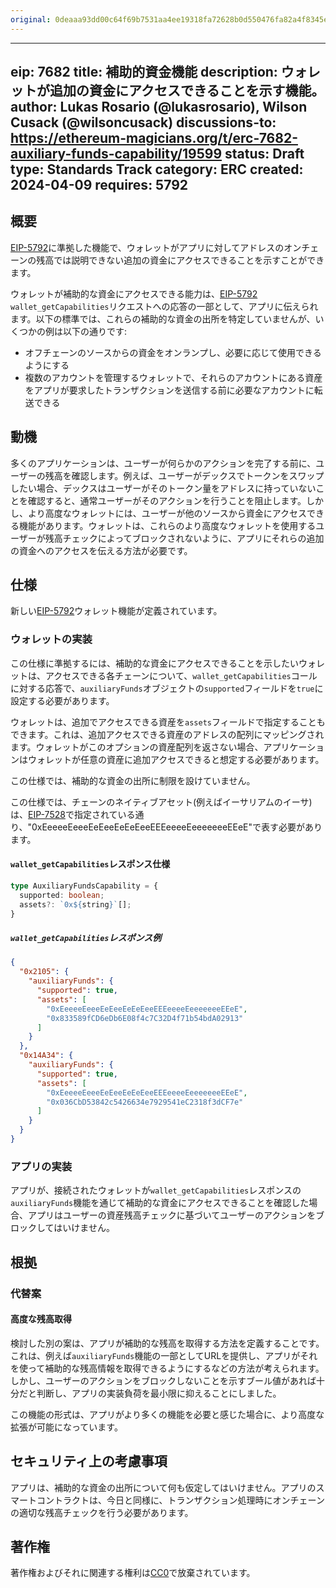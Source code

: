 ```yaml
---
original: 0deaaa93dd00c64f69b7531aa4ee19318fa72628b0d550476fa82a4f8345e9bd
---
```


---
eip: 7682
title: 補助的資金機能
description: ウォレットが追加の資金にアクセスできることを示す機能。
author: Lukas Rosario (@lukasrosario), Wilson Cusack (@wilsoncusack)
discussions-to: https://ethereum-magicians.org/t/erc-7682-auxiliary-funds-capability/19599
status: Draft
type: Standards Track
category: ERC
created: 2024-04-09
requires: 5792
---

## 概要

[EIP-5792](./eip-5792.md)に準拠した機能で、ウォレットがアプリに対してアドレスのオンチェーンの残高では説明できない追加の資金にアクセスできることを示すことができます。

ウォレットが補助的な資金にアクセスできる能力は、[EIP-5792](./eip-5792.md) `wallet_getCapabilities`リクエストへの応答の一部として、アプリに伝えられます。以下の標準では、これらの補助的な資金の出所を特定していませんが、いくつかの例は以下の通りです:

- オフチェーンのソースからの資金をオンランプし、必要に応じて使用できるようにする
- 複数のアカウントを管理するウォレットで、それらのアカウントにある資産をアプリが要求したトランザクションを送信する前に必要なアカウントに転送できる

## 動機

多くのアプリケーションは、ユーザーが何らかのアクションを完了する前に、ユーザーの残高を確認します。例えば、ユーザーがデックスでトークンをスワップしたい場合、デックスはユーザーがそのトークン量をアドレスに持っていないことを確認すると、通常ユーザーがそのアクションを行うことを阻止します。しかし、より高度なウォレットには、ユーザーが他のソースから資金にアクセスできる機能があります。ウォレットは、これらのより高度なウォレットを使用するユーザーが残高チェックによってブロックされないように、アプリにそれらの追加の資金へのアクセスを伝える方法が必要です。

## 仕様

新しい[EIP-5792](./eip-5792.md)ウォレット機能が定義されています。

### ウォレットの実装

この仕様に準拠するには、補助的な資金にアクセスできることを示したいウォレットは、アクセスできる各チェーンについて、`wallet_getCapabilities`コールに対する応答で、`auxiliaryFunds`オブジェクトの`supported`フィールドを`true`に設定する必要があります。

ウォレットは、追加でアクセスできる資産を`assets`フィールドで指定することもできます。これは、追加アクセスできる資産のアドレスの配列にマッピングされます。ウォレットがこのオプションの資産配列を返さない場合、アプリケーションはウォレットが任意の資産に追加アクセスできると想定する必要があります。

この仕様では、補助的な資金の出所に制限を設けていません。

この仕様では、チェーンのネイティブアセット(例えばイーサリアムのイーサ)は、[EIP-7528](./eip-7528)で指定されている通り、"0xEeeeeEeeeEeEeeEeEeEeeEEEeeeeEeeeeeeeEEeE"で表す必要があります。

#### `wallet_getCapabilities`レスポンス仕様

```typescript
type AuxiliaryFundsCapability = {
  supported: boolean;
  assets?: `0x${string}`[];
}
```

##### `wallet_getCapabilities`レスポンス例

```json
{
  "0x2105": {
    "auxiliaryFunds": {
      "supported": true,
      "assets": [
        "0xEeeeeEeeeEeEeeEeEeEeeEEEeeeeEeeeeeeeEEeE",
        "0x833589fCD6eDb6E08f4c7C32D4f71b54bdA02913"
      ]
    }
  },
  "0x14A34": {
    "auxiliaryFunds": {
      "supported": true,
      "assets": [
        "0xEeeeeEeeeEeEeeEeEeEeeEEEeeeeEeeeeeeeEEeE",
        "0x036CbD53842c5426634e7929541eC2318f3dCF7e"
      ]
    }
  }
}
```

### アプリの実装

アプリが、接続されたウォレットが`wallet_getCapabilities`レスポンスの`auxiliaryFunds`機能を通じて補助的な資金にアクセスできることを確認した場合、アプリはユーザーの資産残高チェックに基づいてユーザーのアクションをブロックしてはいけません。

## 根拠

### 代替案

#### 高度な残高取得

検討した別の案は、アプリが補助的な残高を取得する方法を定義することです。これは、例えば`auxiliaryFunds`機能の一部としてURLを提供し、アプリがそれを使って補助的な残高情報を取得できるようにするなどの方法が考えられます。しかし、ユーザーのアクションをブロックしないことを示すブール値があれば十分だと判断し、アプリの実装負荷を最小限に抑えることにしました。

この機能の形式は、アプリがより多くの機能を必要と感じた場合に、より高度な拡張が可能になっています。

## セキュリティ上の考慮事項

アプリは、補助的な資金の出所について何も仮定してはいけません。アプリのスマートコントラクトは、今日と同様に、トランザクション処理時にオンチェーンの適切な残高チェックを行う必要があります。

## 著作権

著作権およびそれに関連する権利は[CC0](../LICENSE.md)で放棄されています。